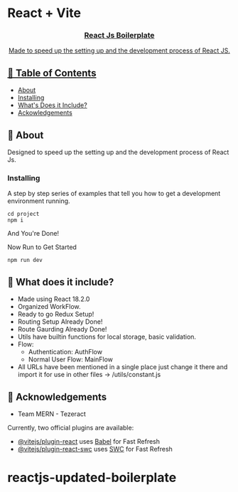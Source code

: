 # React + Vite

<p align="center">
    <a href="" rel="noopener">
</p>

<h3 align="center">React Js Boilerplate</h3>

<p align="center"> Made to speed up the setting up and the development process of React JS.
    <br> 
</p>

## 📝 Table of Contents

- [About](#about)
- [Installing](#installing)
- [What's Does it Include?](#usage)
- [Ackowledgements](#acknowledgement)

## 🧐 About <a name = "about"></a>

Designed to speed up the setting up and the development process of React Js.

### Installing <a name = "installing"></a>

A step by step series of examples that tell you how to get a development environment running.

```
cd project
npm i
```

And You're Done!

Now Run to Get Started

```
npm run dev

```

## 🎈 What does it include? <a name="usage"></a>

- Made using React 18.2.0
- Organized WorkFlow.
- Ready to go Redux Setup!
- Routing Setup Already Done!
- Route Gaurding Already Done!
- Utils have builtin functions for local storage, basic validation.
- Flow:
  - Authentication: AuthFlow
  - Normal User Flow: MainFlow
- All URLs have been mentioned in a single place just change it there and import it for use in other files ->
  /utils/constant.js

## 🎉 Acknowledgements <a name = "acknowledgement"></a>

- Team MERN - Tezeract

Currently, two official plugins are available:

- [@vitejs/plugin-react](https://github.com/vitejs/vite-plugin-react/blob/main/packages/plugin-react/README.md) uses [Babel](https://babeljs.io/) for Fast Refresh
- [@vitejs/plugin-react-swc](https://github.com/vitejs/vite-plugin-react-swc) uses [SWC](https://swc.rs/) for Fast Refresh

# reactjs-updated-boilerplate
